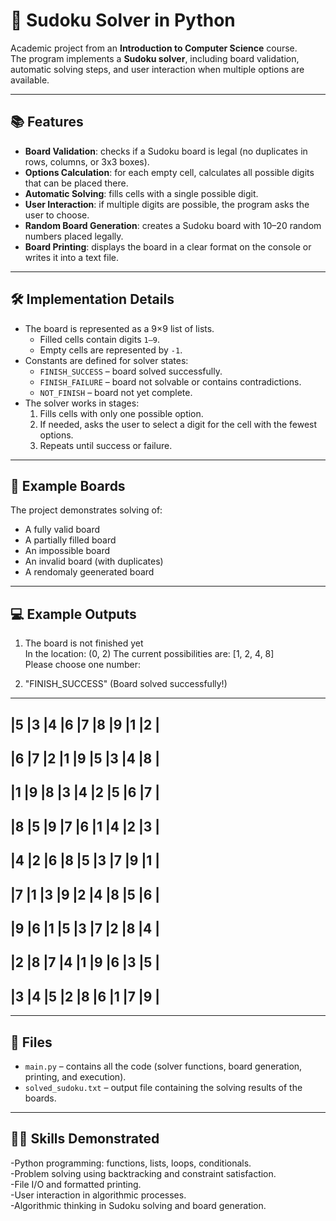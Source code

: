 # 🧩 Sudoku Solver in Python

Academic project from an **Introduction to Computer Science** course.  
The program implements a **Sudoku solver**, including board validation, automatic solving steps, and user interaction when multiple options are available.

---

## 📚 Features

- **Board Validation**: checks if a Sudoku board is legal (no duplicates in rows, columns, or 3x3 boxes).
- **Options Calculation**: for each empty cell, calculates all possible digits that can be placed there.
- **Automatic Solving**: fills cells with a single possible digit.
- **User Interaction**: if multiple digits are possible, the program asks the user to choose.
- **Random Board Generation**: creates a Sudoku board with 10–20 random numbers placed legally.
- **Board Printing**: displays the board in a clear format on the console or writes it into a text file.

---

## 🛠️ Implementation Details

- The board is represented as a 9×9 list of lists.  
  - Filled cells contain digits `1–9`.  
  - Empty cells are represented by `-1`.  
- Constants are defined for solver states:  
  - `FINISH_SUCCESS` – board solved successfully.  
  - `FINISH_FAILURE` – board not solvable or contains contradictions.  
  - `NOT_FINISH` – board not yet complete.  
- The solver works in stages:  
  1. Fills cells with only one possible option.  
  2. If needed, asks the user to select a digit for the cell with the fewest options.  
  3. Repeats until success or failure.

---

## 📖 Example Boards

The project demonstrates solving of:
- A fully valid board
- A partially filled board
- An impossible board
- An invalid board (with duplicates)
- A rendomaly geenerated board

---

## 💻 Example Outputs

1. The board is not finished yet  
In the location: (0, 2) The current possibilities are: [1, 2, 4, 8]  
Please choose one number:  

2. "FINISH_SUCCESS" (Board solved successfully!)   

---------------------------
|5 |3 |4 |6 |7 |8 |9 |1 |2 |
---------------------------
|6 |7 |2 |1 |9 |5 |3 |4 |8 |
---------------------------
|1 |9 |8 |3 |4 |2 |5 |6 |7 |
---------------------------
|8 |5 |9 |7 |6 |1 |4 |2 |3 |
---------------------------
|4 |2 |6 |8 |5 |3 |7 |9 |1 |
---------------------------
|7 |1 |3 |9 |2 |4 |8 |5 |6 |
---------------------------
|9 |6 |1 |5 |3 |7 |2 |8 |4 |
---------------------------
|2 |8 |7 |4 |1 |9 |6 |3 |5 |
---------------------------
|3 |4 |5 |2 |8 |6 |1 |7 |9 |
---------------------------

---

## 📂 Files

- `main.py` – contains all the code (solver functions, board generation, printing, and execution).  
- `solved_sudoku.txt` – output file containing the solving results of the boards.  

---

## 🧑‍💻 Skills Demonstrated

-Python programming: functions, lists, loops, conditionals.  
-Problem solving using backtracking and constraint satisfaction.  
-File I/O and formatted printing.  
-User interaction in algorithmic processes.  
-Algorithmic thinking in Sudoku solving and board generation.  

